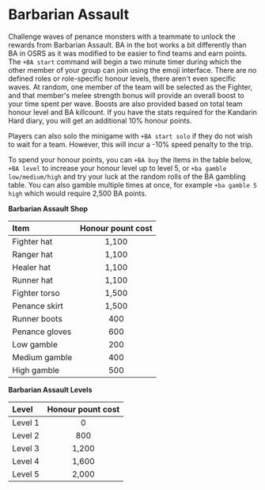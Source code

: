 # Barbarian Assault

Challenge waves of penance monsters with a teammate to unlock the rewards from Barbarian Assault. BA in the bot works a bit differently than BA in OSRS as it was modified to be easier to find teams and earn points. The `+BA start` command will begin a two minute timer during which the other member of your group can join using the emoji interface. There are no defined roles or role-specific honour levels, there aren't even specific waves. At random, one member of the team will be selected as the Fighter, and that member's melee strength bonus will provide an overall boost to your time spent per wave. Boosts are also provided based on total team honour level and BA killcount. If you have the stats required for the Kandarin Hard diary, you will get an additional 10% honour points.

Players can also solo the minigame with `+BA start solo` if they do not wish to wait for a team. However, this will incur a -10% speed penalty to the trip.

To spend your honour points, you can `+BA buy` the items in the table below, `+BA level` to increase your honour level up to level 5, or `+ba gamble low/medium/high` and try your luck at the random rolls of the BA gambling table. You can also gamble multiple times at once, for example `+ba gamble 5 high` which would require 2,500 BA points.

**Barbarian Assault Shop**

| **Item** | **Honour pount cost** |
| :--- | :---: |
| Fighter hat | 1,100 |
| Ranger hat | 1,100 |
| Healer hat | 1,100 |
| Runner hat | 1,100 |
| Fighter torso | 1,500 |
| Penance skirt | 1,500 |
| Runner boots | 400 |
| Penance gloves | 600 |
| Low gamble | 200 |
| Medium gamble | 400 |
| High gamble | 500 |


**Barbarian Assault Levels**

| **Level** | **Honour pount cost** |
| :--- | :---: |
| Level 1 | 0 |
| Level 2 | 800 |
| Level 3 | 1,200 |
| Level 4 | 1,600 |
| Level 5 | 2,000 |
